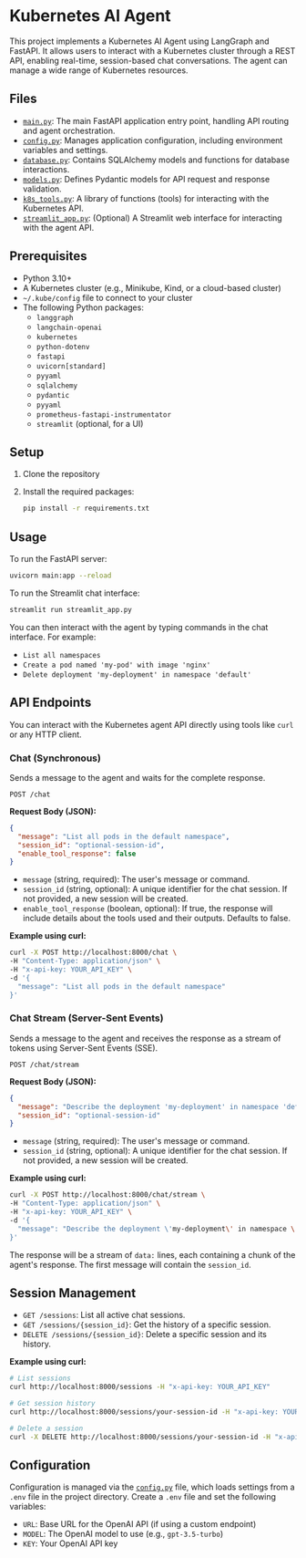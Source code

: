 # Kubernetes AI Agent

This project implements a Kubernetes AI Agent using LangGraph and FastAPI. It allows users to interact with a Kubernetes cluster through a REST API, enabling real-time, session-based chat conversations. The agent can manage a wide range of Kubernetes resources.

## Files

*   [`main.py`](main.py): The main FastAPI application entry point, handling API routing and agent orchestration.
*   [`config.py`](config.py): Manages application configuration, including environment variables and settings.
*   [`database.py`](database.py): Contains SQLAlchemy models and functions for database interactions.
*   [`models.py`](models.py): Defines Pydantic models for API request and response validation.
*   [`k8s_tools.py`](k8s_tools.py): A library of functions (tools) for interacting with the Kubernetes API.
*   [`streamlit_app.py`](streamlit_app.py): (Optional) A Streamlit web interface for interacting with the agent API.

## Prerequisites

*   Python 3.10+
*   A Kubernetes cluster (e.g., Minikube, Kind, or a cloud-based cluster)
*   `~/.kube/config` file to connect to your cluster
*   The following Python packages:
    *   `langgraph`
    *   `langchain-openai`
    *   `kubernetes`
    *   `python-dotenv`
    *   `fastapi`
    *   `uvicorn[standard]`
    *   `pyyaml`
    *   `sqlalchemy`
    *   `pydantic`
    *   `pyyaml`
    *   `prometheus-fastapi-instrumentator`
    *   `streamlit` (optional, for a UI)

## Setup

1.  Clone the repository
2.  Install the required packages:

    ```bash
    pip install -r requirements.txt
    ```

## Usage

To run the FastAPI server:

```bash
uvicorn main:app --reload
```

To run the Streamlit chat interface:

```bash
streamlit run streamlit_app.py
```

You can then interact with the agent by typing commands in the chat interface. For example:

*   `List all namespaces`
*   `Create a pod named 'my-pod' with image 'nginx'`
*   `Delete deployment 'my-deployment' in namespace 'default'`


## API Endpoints

You can interact with the Kubernetes agent API directly using tools like `curl` or any HTTP client.

### Chat (Synchronous)

Sends a message to the agent and waits for the complete response.

`POST /chat`

**Request Body (JSON):**

```json
{
  "message": "List all pods in the default namespace",
  "session_id": "optional-session-id",
  "enable_tool_response": false
}
```

*   `message` (string, required): The user's message or command.
*   `session_id` (string, optional): A unique identifier for the chat session. If not provided, a new session will be created.
*   `enable_tool_response` (boolean, optional): If true, the response will include details about the tools used and their outputs. Defaults to false.

**Example using curl:**

```bash
curl -X POST http://localhost:8000/chat \
-H "Content-Type: application/json" \
-H "x-api-key: YOUR_API_KEY" \
-d '{
  "message": "List all pods in the default namespace"
}'
```

### Chat Stream (Server-Sent Events)

Sends a message to the agent and receives the response as a stream of tokens using Server-Sent Events (SSE).

`POST /chat/stream`

**Request Body (JSON):**

```json
{
  "message": "Describe the deployment 'my-deployment' in namespace 'default'",
  "session_id": "optional-session-id"
}
```

*   `message` (string, required): The user's message or command.
*   `session_id` (string, optional): A unique identifier for the chat session. If not provided, a new session will be created.

**Example using curl:**

```bash
curl -X POST http://localhost:8000/chat/stream \
-H "Content-Type: application/json" \
-H "x-api-key: YOUR_API_KEY" \
-d '{
  "message": "Describe the deployment \'my-deployment\' in namespace \'default\'"
}'
```

The response will be a stream of `data:` lines, each containing a chunk of the agent's response. The first message will contain the `session_id`.

## Session Management

*   `GET /sessions`: List all active chat sessions.
*   `GET /sessions/{session_id}`: Get the history of a specific session.
*   `DELETE /sessions/{session_id}`: Delete a specific session and its history.

**Example using curl:**

```bash
# List sessions
curl http://localhost:8000/sessions -H "x-api-key: YOUR_API_KEY"

# Get session history
curl http://localhost:8000/sessions/your-session-id -H "x-api-key: YOUR_API_KEY"

# Delete a session
curl -X DELETE http://localhost:8000/sessions/your-session-id -H "x-api-key: YOUR_API_KEY"
```
## Configuration

Configuration is managed via the [`config.py`](config.py) file, which loads settings from a `.env` file in the project directory. Create a `.env` file and set the following variables:

*   `URL`: Base URL for the OpenAI API (if using a custom endpoint)
*   `MODEL`: The OpenAI model to use (e.g., `gpt-3.5-turbo`)
*   `KEY`: Your OpenAI API key
